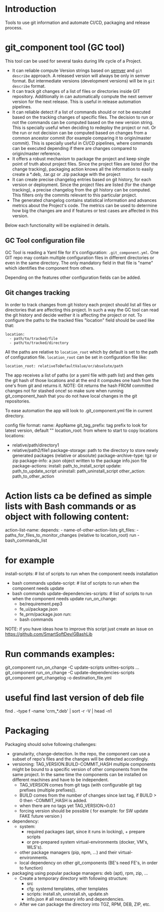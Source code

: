 # Introduction
Tools to use git information and automate CI/CD, packaging and release process.

# git_component tool (GC tool)
This tool can be used for several tasks during life cycle of a Project.
- It can reliable compute Version strings based on [semver](https://semver.org) and `git describe` approach. A released version will always be only in semver format. But intermediate versions (development versions) will be in `git describe` format.
- It can track git changes of a list of files or directories inside GIT repository. Additionally in can automatically compute the next semver version for the next release. This is useful in release automation pipelines.
- It can reliable detect if a list of commands should or not be executed based on the tracking changes of specific files. The decision to run or not the commands can be computed based on the new version string. This is specially useful when deciding to redeploy the project or not. Or the run or not decision can be computed based on changes from a common ancestor commit (for example comparing it to origin/master commit). This is specially useful in CI/CD pipelines, where commands can be executed depending if there are changes compared to origin/master reference.
- It offers a robust mechanism to package the project and keep single point of truth about project files. Since the project files are listed (for the change tracking), packaging action knows all the information to easily create a *.deb, .tar.gz or .zip package with the project
- It can create precise changelog entries based on git history, for each version or deployment. Since the project files are listed (for the change tracking), a precise changelog from the git history can be computed. This filters only the commits relevant to this particular project.
- The generated changelog contains statistical information and advances metrics about the Project's code. The metrics can be used to determine how big the changes are and if features or test cases are affected in this version.

Below each functionality will be explained in details.

## GC Tool configuration file

GC Tool is reading a Yaml file for it's configuration: `.git_component.yml`. One GIT repo may contain multiple configuration files
in different directories or even in the same directory.
The only mandatory field in that file is "name" which identifies the component from others.

Depending on the features other configuration fields can be added.

## Git changes tracking

In order to track changes from git history each project should list all files or directories that are affecting this project.
In such a way the GC tool can read the git history and decide wether it is affecting the project or not.
To configure the paths to the tracked files "location" field should be used like that:
```
location:
  - path/to/tracked/file
  - path/to/tracked/directory
```

All the paths are relative to `location_root` which by default is set to the path of configuration file. `location_root` can be set in configuration file like:
```
location_root: relativeToDefaultValue/or/absolute/path
```



The app receives a list of paths (or a yaml file with path list) and then gets the git hash of those locations and at
the end it computes one hash from the one's from git and returns it.
NOTE: Git returns the hash FROM committed changes not for stashed once! so make sure when running
git_component_hash that you do not have local changes in the git repositories.

To ease automation the app will look to .git_component.yml file in current directory.

config file format:
name: AppName
git_tag_prefix: tag prefix to look for latest version, default ""
location_root:  from where to start to copy locations
locations:
  - relative/path/directory1
  - relative/path2/file1
package-storage: path to the directory to store newly generated packages (relative or absolute)
package-archive-type: tgz or zip
package-info: a json object written to the package info.json file
package-actions:
  install: path_to_install_script
  update: path_to_update_script
  uninstall: path_uninstall_script
  other_action: path_to_other_action

# Action lists ca be defined as simple lists with Bash commands or as object with following content:
action-list-name:
  depends:
    - name-of-other-action-lists
  git_files:
    - paths_for_files_to_monitor_changes (relative to location_root)
  run
    - bash_commands_list

# for example
install-scripts: # list of scripts to run when the component needs installation
  - bash commands
update-script:  # list of scripts to run when the component needs update
  - bash commands
update-dependencies-scripts:  # list of scripts to run when the component needs update
  run_on_change:
    - be/requirement.pep3
    - fe_ui/package.json
    - fe_prm/package.json
  run:
    - bash commands


NOTE: if you have ideas how to improve this script just create an issue on https://github.com/SmartSoftDev/GBashLib

# Run commands examples:

git_component run_on_change -C update-scripts unittes-scripts ...
git_component run_on_change -C update-dependencies-scripts
git_component get_changelog -o destination_file.yml

# useful find last version of deb file
find . -type f -name 'crm_*.deb' | sort -r -V  | head -n1

# Packaging

Packaging should solve following challenges:

* granularity, change-detection. In the repo, the component can use a subset of repo's files and the changes will be detected accordingly.
* versioning: TAG_VERSION.BUILD-COMMIT_HASH multiple components might be bound to a specific version of other components from the same project. In the same time the components can be installed on different machines and have to be independent.
  * TAG_VERSION comes from git tags (with configurable git tag prefixes (multiple prefixes)).
  * BUILD comes from the number of changes since last tag, if BUILD > 0 then -COMMIT_HASH is added.
  * when there are no tags yet TAG_VERSION=0.0.1
  * forcing version should be possible ( for example: for SW update FAKE future version )
* dependency:
  * system:
    * required packages (apt, since it runs in locking), + prepare scripts
    * or pre-prepared system virtual-environments (docker, VM's, WLS's).
  * other package managers (pip, npm, ...) and their virtual-environments.
  * local dependency on other git_components  (BE's need FE's, in order to function)
* packaging using popular package managers: deb (apt), rpm, zip, ...
  - Create a temporary directory with following structure:
    - src
    - cfg: systemd templates, other templates
    - scripts: install.sh, uninstall.sh, update.sh
    - info.json  # all necessary info and dependencies.
  - After we can package the directory into TGZ, RPM, DEB, ZIP, etc.
